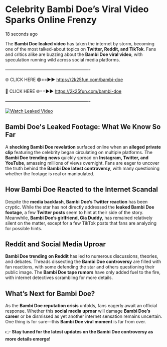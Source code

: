 # Celebrity Bambi Doe’s Viral Video Sparks Online Frenzy

18 seconds ago

The **Bambi Doe leaked video** has taken the internet by storm, becoming one of the most talked-about topics on **Twitter, Reddit, and TikTok**. Fans and critics alike are buzzing about the **Bambi Doe viral video**, with speculation running wild across social media platforms.

———————————————————-

🌐 CLICK HERE 🟢==►► https://2k25fun.com/bambi-doe

🔴 CLICK HERE 🌐==►► https://2k25fun.com/bambi-doe

———————————————————-

[![Watch Leaked Video](https://miro.medium.com/v2/resize:fit:828/format:webp/1*cilzJN44JGOrTw9NJCrNHA.gif "Watch Leaked Video")](https://2k25fun.com/bambi-doe)

## **Bambi Doe's Leaked Footage: What We Know So Far**  
A **shocking Bambi Doe revelation** surfaced online when an **alleged private clip** featuring the celebrity began circulating on multiple platforms. The **Bambi Doe trending news** quickly spread on **Instagram, Twitter, and YouTube**, amassing millions of views overnight. Fans are eager to uncover the truth behind the **Bambi Doe latest controversy**, with many questioning whether the footage is real or manipulated.  

## **How Bambi Doe Reacted to the Internet Scandal**  
Despite the **media backlash**, **Bambi Doe’s Twitter reaction** has been cryptic. While the star has not directly addressed the **leaked Bambi Doe footage**, a few **Twitter posts** seem to hint at their side of the story. Meanwhile, **Bambi Doe’s girlfriend, Gia Duddy**, has remained relatively silent on the matter, except for a few TikTok posts that fans are analyzing for possible hints.  

## **Reddit and Social Media Uproar**  
**Bambi Doe trending on Reddit** has led to numerous discussions, theories, and debates. Threads dissecting the **Bambi Doe controversy** are filled with fan reactions, with some defending the star and others questioning their public image. The **Bambi Doe tape rumors** have only added fuel to the fire, with internet detectives scrambling for more details.  

## **What’s Next for Bambi Doe?**  
As the **Bambi Doe reputation crisis** unfolds, fans eagerly await an official response. Whether this **social media uproar** will damage **Bambi Doe’s career** or be dismissed as yet another internet sensation remains uncertain. One thing is for sure—this **Bambi Doe viral moment** is far from over.  

👉 **Stay tuned for the latest updates on the Bambi Doe controversy as more details emerge!**  